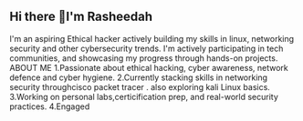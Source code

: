## Hi there 👋I'm Rasheedah
I'm an aspiring Ethical hacker actively building my skills in linux, networking security and other cybersecurity trends. I'm actively participating in tech communities, and showcasing my progress through hands-on projects.
ABOUT ME
1.Passionate about ethical hacking, cyber awareness, network defence and cyber hygiene.
2.Currently stacking skills in networking security throughcisco packet tracer . also exploring kali Linux  basics.
3.Working on personal labs,certicification prep, and real-world security practices.
4.Engaged
<!--
**RASHEE206/RASHEE206** is a ✨ _special_ ✨ repository because its `README.md` (this file) appears on your GitHub profile.

Here are some ideas to get you started:

- 🔭 I’m currently working on ...
- 🌱 I’m currently learning ...
- 👯 I’m looking to collaborate on ...
- 🤔 I’m looking for help with ...
- 💬 Ask me about ...
- 📫 How to reach me: ...
- 😄 Pronouns: ...
- ⚡ Fun fact: ...
-->
